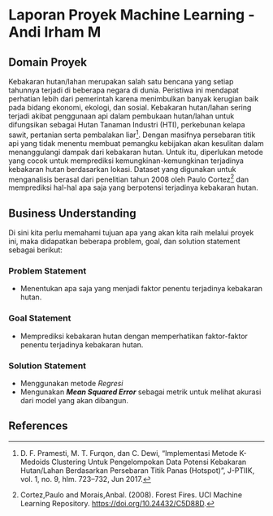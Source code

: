 # Laporan Proyek Machine Learning - Andi Irham M

## Domain Proyek

Kebakaran hutan/lahan merupakan salah satu bencana yang setiap tahunnya terjadi di beberapa negara di dunia. Peristiwa ini mendapat perhatian lebih dari pemerintah karena menimbulkan banyak kerugian baik pada bidang ekonomi, ekologi, dan sosial. Kebakaran hutan/lahan sering terjadi akibat penggunaan api dalam pembukaan hutan/lahan untuk difungsikan sebagai Hutan Tanaman Industri (HTI), perkebunan kelapa sawit, pertanian serta pembalakan liar[^1].  Dengan masifnya persebaran titik api yang tidak menentu membuat pemangku kebijakan akan kesulitan dalam menanggulangi dampak dari kebakaran hutan. Untuk itu, diperlukan metode yang cocok untuk memprediksi kemungkinan-kemungkinan terjadinya kebakaran hutan berdasarkan lokasi. Dataset yang digunakan untuk menganalisis berasal dari penelitian tahun 2008 oleh Paulo Cortez[^2] dan memprediksi hal-hal apa saja yang berpotensi terjadinya kebakaran hutan.  

##  Business Understanding
Di sini kita perlu memahami tujuan apa yang akan kita raih melalui proyek ini, maka didapatkan beberapa problem, goal, dan solution statement sebagai berikut: 
### Problem Statement
- Menentukan apa saja yang menjadi faktor penentu terjadinya kebakaran hutan.
### Goal Statement
- Memprediksi kebakaran hutan dengan memperhatikan faktor-faktor penentu terjadinya kebakaran hutan.
### Solution Statement
- Menggunakan metode *Regresi*
- Mengunakan ***Mean Squared Error*** sebagai metrik untuk melihat akurasi dari model yang akan dibangun.  

## References

[^1]: D. F. Pramesti, M. T. Furqon, dan C. Dewi, “Implementasi Metode K-Medoids Clustering Untuk Pengelompokan Data Potensi Kebakaran Hutan/Lahan Berdasarkan Persebaran Titik Panas (Hotspot)”, J-PTIIK, vol. 1, no. 9, hlm. 723–732, Jun 2017.
[^2]: Cortez,Paulo and Morais,Anbal. (2008). Forest Fires. UCI Machine Learning Repository. https://doi.org/10.24432/C5D88D.
